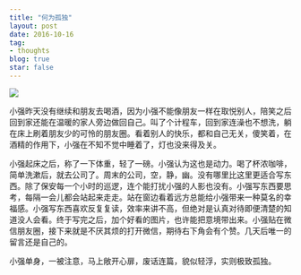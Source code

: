 ```yaml
---
title: "何为孤独"
layout: post
date: 2016-10-16
tag:
- thoughts
blog: true
star: false
---
```

<img src="{{site.url}}/assets/images/alone.jpg" />

小强昨天没有继续和朋友去喝酒，因为小强不能像朋友一样在取悦别人，陪笑之后回到家还能在温暖的家人旁边做回自己。叫了个计程车，回到家连澡也不想洗，躺在床上刷着朋友少的可怜的朋友圈。看着别人的快乐，都和自己无关，傻笑着，在酒精的作用下，小强在不知不觉中睡着了，灯也没来得及关。

小强起床之后，称了一下体重，轻了一磅。小强认为这也是动力。喝了杯浓咖啡，简单洗漱后，就去公司了。周末的公司，空，静，幽。没有哪里比这里更适合写东西。除了保安每一个小时的巡逻，连个能打扰小强的人影也没有。小强写东西要思考，每隔一会儿都会站起来走走。站在窗边看着远方总能给小强带来一种莫名的幸福感。小强写东西喜欢反复复读，效率来讲不高，但绝对是认真对待即便清楚的知道没人会看。终于写完之后，加个好看的图片，也许能把意境带出来。小强贴在微信朋友圈，接下来就是不厌其烦的打开微信，期待右下角会有个赞。几天后唯一的留言还是自己的。

小强单身，一被注意，马上敞开心扉，废话连篇，貌似轻浮，实则极致孤独。
